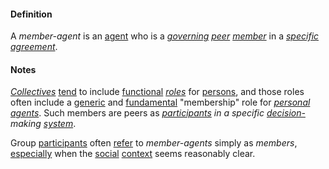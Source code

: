 #### Definition

A *member-agent* is an [agent](https://github.com/gcassel/Modular-Organization-Terminology/blob/master/terms/agent.md) who is a *[governing](https://github.com/gcassel/Modular-Organization-Terminology/blob/master/terms/govern.md) [peer](https://github.com/gcassel/Modular-Organization-Terminology/blob/master/terms/peer.md) [member](https://github.com/gcassel/Modular-Organization-Terminology/blob/master/terms/member.md)* in a *[specific](https://github.com/gcassel/Modular-Organization-Terminology/blob/master/terms/specific.md) [agreement](https://github.com/gcassel/Modular-Organizing-Terminology/blob/master/terms/agree.md)*.

#### Notes

*[Collectives](https://github.com/gcassel/Modular-Organization-Terminology/blob/master/terms/collective.md)* [tend](https://github.com/gcassel/Modular-Organization-Terminology/blob/master/terms/tend.md) to include [functional](https://github.com/gcassel/Modular-Organization-Terminology/blob/master/terms/function.md) *[roles](https://github.com/gcassel/Modular-Organization-Terminology/blob/master/terms/role.md)* for [persons](https://github.com/gcassel/Modular-Organization-Terminology/blob/master/terms/person.md), and those roles often include a [generic](https://github.com/gcassel/Modular-Organization-Terminology/blob/master/terms/generic.md) and [fundamental](https://github.com/gcassel/Modular-Organization-Terminology/blob/master/terms/base.md) "membership" role for *[personal agents](https://github.com/gcassel/Modular-Organization-Terminology/blob/master/compound-terms/personal-agent.md)*.  Such members are peers as *[participants](https://github.com/gcassel/Modular-Organization-Terminology/blob/master/terms/participate.md) in a specific [decision-](https://github.com/gcassel/Modular-Organization-Terminology/blob/master/terms/decision.md)making [system](https://github.com/gcassel/Modular-Organization-Terminology/blob/master/terms/system.md)*.

Group [participants](https://github.com/gcassel/Modular-Organizing-Terminology/blob/master/terms/participate.md) often [refer](https://github.com/gcassel/Modular-Organization-Terminology/blob/master/terms/refer.md) to *member-agents* simply as *members*, [especially](https://github.com/gcassel/Modular-Organization-Terminology/blob/master/terms/specialize.md) when the [social](https://github.com/gcassel/Modular-Organization-Terminology/blob/master/terms/social.md) [context](https://github.com/gcassel/Modular-Organization-Terminology/blob/master/terms/context.md) seems reasonably clear.
